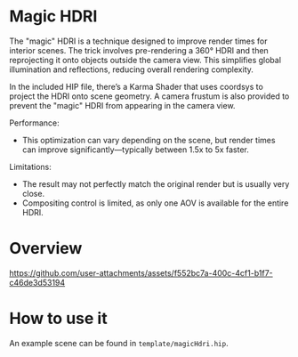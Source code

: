 # Magic HDRI
The "magic" HDRI is a technique designed to improve render times for interior scenes. The trick involves pre-rendering a 360° HDRI and then reprojecting it onto objects outside the camera view. This simplifies global illumination and reflections, reducing overall rendering complexity.

In the included HIP file, there’s a Karma Shader that uses coordsys to project the HDRI onto scene geometry. A camera frustum is also provided to prevent the "magic" HDRI from appearing in the camera view.

Performance:
- This optimization can vary depending on the scene, but render times can improve significantly—typically between 1.5x to 5x faster.

Limitations:
- The result may not perfectly match the original render but is usually very close.
- Compositing control is limited, as only one AOV is available for the entire HDRI.

# Overview

https://github.com/user-attachments/assets/f552bc7a-400c-4cf1-b1f7-c46de3d53194

# How to use it
An example scene can be found in `template/magicHdri.hip`.
